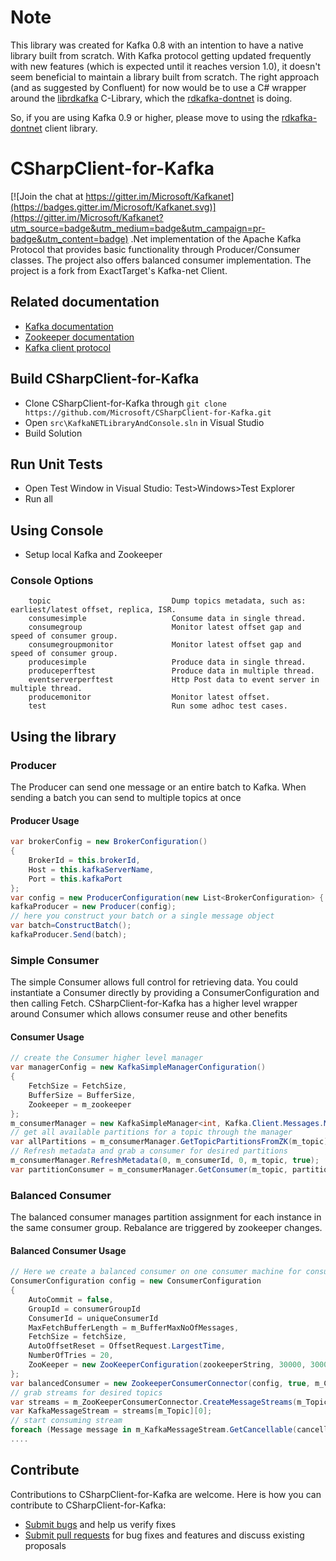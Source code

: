 # Note
This library was created for Kafka 0.8 with an intention to have a native library built from scratch.
With Kafka protocol getting updated frequently with new features (which is expected until it reaches version 1.0), it doesn't seem beneficial to maintain a library built from scratch.
The right approach (and as suggested by Confluent) for now would be to use a C# wrapper around the [librdkafka](https://github.com/edenhill/librdkafka) C-Library, which the [rdkafka-dontnet](https://github.com/ah-/rdkafka-dotnet) is doing.

So, if you are using Kafka 0.9 or higher, please move to using the [rdkafka-dontnet](https://github.com/ah-/rdkafka-dotnet) client library.

# CSharpClient-for-Kafka

[![Join the chat at https://gitter.im/Microsoft/Kafkanet](https://badges.gitter.im/Microsoft/Kafkanet.svg)](https://gitter.im/Microsoft/Kafkanet?utm_source=badge&utm_medium=badge&utm_campaign=pr-badge&utm_content=badge)
.Net implementation of the Apache Kafka Protocol that provides basic functionality through Producer/Consumer classes. The project also offers balanced consumer implementation. 
The project is a fork from ExactTarget's Kafka-net Client.

## Related documentation
* [Kafka documentation](https://kafka.apache.org/documentation.html)
* [Zookeeper documentation](https://cwiki.apache.org/confluence/display/ZOOKEEPER/Index)
* [Kafka client protocol](https://cwiki.apache.org/confluence/display/KAFKA/A+Guide+To+The+Kafka+Protocol)

## Build CSharpClient-for-Kafka
* Clone CSharpClient-for-Kafka through ```git clone https://github.com/Microsoft/CSharpClient-for-Kafka.git```
* Open `src\KafkaNETLibraryAndConsole.sln` in Visual Studio
* Build Solution

## Run Unit Tests
* Open Test Window in Visual Studio: Test>Windows>Test Explorer
* Run all

## Using Console
* Setup local Kafka and Zookeeper

### Console Options
		topic                           Dump topics metadata, such as: earliest/latest offset, replica, ISR.
        consumesimple                   Consume data in single thread.
        consumegroup                    Monitor latest offset gap and speed of consumer group.
        consumegroupmonitor             Monitor latest offset gap and speed of consumer group.
        producesimple                   Produce data in single thread.
        produceperftest                 Produce data in multiple thread.
        eventserverperftest             Http Post data to event server in multiple thread.
        producemonitor                  Monitor latest offset.
        test                            Run some adhoc test cases.
		
## Using the library

### Producer

The Producer can send one message or an entire batch to Kafka. When sending a batch you can send to multiple topics at once
#### Producer Usage

```c#
var brokerConfig = new BrokerConfiguration()
{
    BrokerId = this.brokerId,
    Host = this.kafkaServerName,
    Port = this.kafkaPort
};
var config = new ProducerConfiguration(new List<BrokerConfiguration> { brokerConfig });
kafkaProducer = new Producer(config);
// here you construct your batch or a single message object
var batch=ConstructBatch();
kafkaProducer.Send(batch);
```

### Simple Consumer

The simple Consumer allows full control for retrieving data. You could instantiate a Consumer directly by providing a ConsumerConfiguration and then calling Fetch.
CSharpClient-for-Kafka has a higher level wrapper around Consumer which allows consumer reuse and other benefits
#### Consumer Usage

```c#
// create the Consumer higher level manager
var managerConfig = new KafkaSimpleManagerConfiguration()
{
    FetchSize = FetchSize,
    BufferSize = BufferSize,
    Zookeeper = m_zookeeper
};
m_consumerManager = new KafkaSimpleManager<int, Kafka.Client.Messages.Message>(managerConfig);
// get all available partitions for a topic through the manager
var allPartitions = m_consumerManager.GetTopicPartitionsFromZK(m_topic);
// Refresh metadata and grab a consumer for desired partitions
m_consumerManager.RefreshMetadata(0, m_consumerId, 0, m_topic, true);
var partitionConsumer = m_consumerManager.GetConsumer(m_topic, partitionId);
```
### Balanced Consumer

The balanced consumer manages partition assignment for each instance in the same consumer group. Rebalance are triggered by zookeeper changes.
#### Balanced Consumer Usage

```c#
// Here we create a balanced consumer on one consumer machine for consumerGroupId. All machines consuming for this group will get balanced together
ConsumerConfiguration config = new ConsumerConfiguration
{
    AutoCommit = false,
    GroupId = consumerGroupId
    ConsumerId = uniqueConsumerId
    MaxFetchBufferLength = m_BufferMaxNoOfMessages,
    FetchSize = fetchSize,
    AutoOffsetReset = OffsetRequest.LargestTime,
    NumberOfTries = 20,
    ZooKeeper = new ZooKeeperConfiguration(zookeeperString, 30000, 30000, 2000)
};
var balancedConsumer = new ZookeeperConsumerConnector(config, true, m_ConsumerRebalanceHandler, m_ZKDisconnectHandler, m_ZKExpireHandler);
// grab streams for desired topics 
var streams = m_ZooKeeperConsumerConnector.CreateMessageStreams(m_TopicMap, new DefaultDecoder());
var KafkaMessageStream = streams[m_Topic][0];
// start consuming stream
foreach (Message message in m_KafkaMessageStream.GetCancellable(cancellationTokenSource.Token))
....
```

## Contribute

Contributions to CSharpClient-for-Kafka are welcome.  Here is how you can contribute to CSharpClient-for-Kafka:
* [Submit bugs](https://github.com/Microsoft/CSharpClient-for-Kafka/issues) and help us verify fixes
* [Submit pull requests](https://github.com/Microsoft/CSharpClient-for-Kafka/pulls) for bug fixes and features and discuss existing proposals
